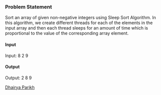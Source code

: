 ### Problem Statement
Sort an array of given non-negative integers using Sleep Sort Algorithm.
In this algorithm, we create different threads for each of the elements in the input array and then each thread sleeps for an amount of time which is proportional to the value of the corresponding array element.

#### Input
Input:  8 2 9
#### Output
Output: 2 8 9

[Dhairya Parikh](https://github.com/dhairya-parikh)